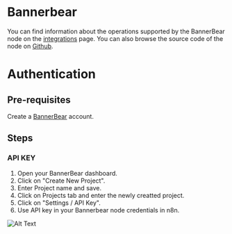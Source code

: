 # Bannerbear
You can find information about the operations supported by the BannerBear node on the [integrations](https://n8n.io/integrations/n8n-nodes-base.bannerbear) page. You can also browse the source code of the node on [Github](https://github.com/n8n-io/n8n/tree/master/packages/nodes-base/nodes/BannerBear).

# Authentication

## Pre-requisites

Create a [BannerBear](https://www.BannerBear.com/) account.

## Steps

### API KEY

1. Open your BannerBear dashboard.
2. Click on "Create New Project".
3. Enter Project name and save.
4. Click on Projects tab and enter the newly creatted project.
5. Click on "Settings / API Key".
6. Use API key in your Bannerbear node credentials in n8n.


![Alt Text](https://i.imgur.com/tPmWakx.gif) 



